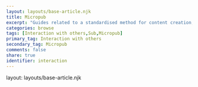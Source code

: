 ```yaml
---
layout: layouts/base-article.njk
title: Micropub
excerpt: "Guides related to a standardised method for content creation, editing and deletion"
categories: browse
tags: [Interaction with others,Sub,Micropub]
primary_tag: Interaction with others
secondary_tag: Micropub
comments: false
share: true
identifier: interaction
---
```

layout: layouts/base-article.njk
